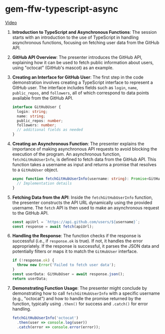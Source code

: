# gem-ffw-typescript-async
[Video](https://vimeo.com/917131526/56cae3b226?share=copy)


1. **Introduction to TypeScript and Asynchronous Functions**: The session starts with an introduction to the use of TypeScript in handling asynchronous functions, focusing on fetching user data from the GitHub API.

2. **GitHub API Overview**: The presenter introduces the GitHub API, explaining how it can be used to fetch public information about users, using "octocat" (GitHub's mascot) as an example.

3. **Creating an Interface for GitHub User**: The first step in the code demonstration involves creating a TypeScript interface to represent a GitHub user. The interface includes fields such as `login`, `name`, `public_repos`, and `followers`, all of which correspond to data points available from the GitHub API.

    ```typescript
    interface GitHubUser {
      login: string;
      name: string;
      public_repos: number;
      followers: number;
      // additional fields as needed
    }
    ```

4. **Creating an Asynchronous Function**: The presenter explains the importance of making asynchronous API requests to avoid blocking the execution of the program. An asynchronous function, `fetchGitHubUserInfo`, is defined to fetch data from the GitHub API. This function takes a username as input and returns a promise that resolves to a `GitHubUser` object.

    ```typescript
    async function fetchGitHubUserInfo(username: string): Promise<GitHubUser> {
      // Implementation details
    }
    ```

5. **Fetching Data from the API**: Inside the `fetchGitHubUserInfo` function, the presenter constructs the API URL dynamically using the provided username. The `fetch` API is then used to make an asynchronous request to the GitHub API.

    ```typescript
    const apiUrl = `https://api.github.com/users/${username}`;
    const response = await fetch(apiUrl);
    ```

6. **Handling the Response**: The function checks if the response is successful (i.e., if `response.ok` is true). If not, it handles the error appropriately. If the response is successful, it parses the JSON data and potentially filters or maps it to match the `GitHubUser` interface.

    ```typescript
    if (!response.ok) {
      throw new Error('Failed to fetch user data');
    }
    const userData: GitHubUser = await response.json();
    return userData;
    ```

7. **Demonstrating Function Usage**: The presenter might conclude by demonstrating how to call `fetchGitHubUserInfo` with a specific username (e.g., "octocat") and how to handle the promise returned by the function, typically using `.then()` for success and `.catch()` for error handling.

    ```typescript
    fetchGitHubUserInfo('octocat')
      .then(user => console.log(user))
      .catch(error => console.error(error));
    ```

